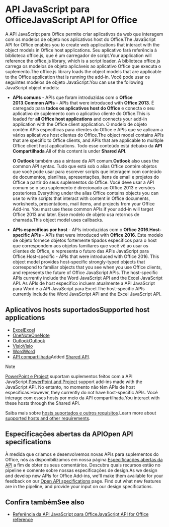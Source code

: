 # <a name="javascript-api-for-office"></a><span data-ttu-id="00d55-101">API JavaScript para Office</span><span class="sxs-lookup"><span data-stu-id="00d55-101">JavaScript API for Office</span></span>

<span data-ttu-id="00d55-102">A API JavaScript para Office permite criar aplicativos da web que interagem com os modelos de objeto nos aplicativos host do Office.</span><span class="sxs-lookup"><span data-stu-id="00d55-102">The JavaScript API for Office enables you to create web applications that interact with the object models in Office host applications.</span></span> <span data-ttu-id="00d55-103">Seu aplicativo fará referência à biblioteca office.js, que é um carregador de script.</span><span class="sxs-lookup"><span data-stu-id="00d55-103">Your application will reference the office.js library, which is a script loader.</span></span> <span data-ttu-id="00d55-104">A biblioteca office.js carrega os modelos de objeto aplicáveis ao aplicativo Office que executa o suplemento.</span><span class="sxs-lookup"><span data-stu-id="00d55-104">The office.js library loads the object models that are applicable to the Office application that is running the add-in.</span></span> <span data-ttu-id="00d55-105">Você pode usar os seguintes modelos de objeto JavaScript:</span><span class="sxs-lookup"><span data-stu-id="00d55-105">You can use the following JavaScript object models:</span></span>

- <span data-ttu-id="00d55-106">**APIs comuns** - APIs que foram introduzidas com o **Office 2013**.</span><span class="sxs-lookup"><span data-stu-id="00d55-106">**Common APIs** - APIs that were introduced with **Office 2013**.</span></span> <span data-ttu-id="00d55-107">É carregado para **todos os aplicativos host do Office** e conecta o seu aplicativo de suplemento com o aplicativo cliente do Office.</span><span class="sxs-lookup"><span data-stu-id="00d55-107">This is loaded for **all Office host applications** and connects your add-in application with the Office client application.</span></span> <span data-ttu-id="00d55-108">O modelo de objeto contém APIs específicas para clientes do Office e APIs que se aplicam a vários aplicativos host clientes do Office.</span><span class="sxs-lookup"><span data-stu-id="00d55-108">The object model contains APIs that are specific to Office clients, and APIs that are applicable to multiple Office client host applications.</span></span> <span data-ttu-id="00d55-109">Todo esse conteúdo está debaixo da **API Compartilhada**.</span><span class="sxs-lookup"><span data-stu-id="00d55-109">All of this content is under **Shared API**.</span></span> 

  <span data-ttu-id="00d55-110">**O Outlook** também usa a sintaxe da API comum.</span><span class="sxs-lookup"><span data-stu-id="00d55-110">**Outlook** also uses the common API syntax.</span></span> <span data-ttu-id="00d55-111">Tudo que está sob o alias Office contém objetos que você pode usar para escrever scripts que interagem com conteúdo de documentos, planilhas, apresentações, itens de email e projetos do Office a partir do seus suplementos do Office. Você deve usar a API comum se o seu suplemento é direcionado ao Office 2013 e versões posteriores.</span><span class="sxs-lookup"><span data-stu-id="00d55-111">Everything under the alias Office contains objects you can use to write scripts that interact with content in Office documents, worksheets, presentations, mail items, and projects from your Office Add-ins. You must use these common APIs if your add-in will target Office 2013 and later.</span></span> <span data-ttu-id="00d55-112">Esse modelo de objeto usa retornos de chamada.</span><span class="sxs-lookup"><span data-stu-id="00d55-112">This object model uses callbacks.</span></span>

- <span data-ttu-id="00d55-113">**APIs específicas por host** - APIs introduzidas com o **Office 2016**.</span><span class="sxs-lookup"><span data-stu-id="00d55-113">**Host-specific APIs** - APIs that were introduced with **Office 2016**.</span></span> <span data-ttu-id="00d55-114">Este modelo de objeto fornece objetos fortemente tipados específicos para o host que correspondem aos objetos familiares que você vê ao usar os clientes do Office, e representa o futuro das APIs JavaScript para Office.</span><span class="sxs-lookup"><span data-stu-id="00d55-114">Host-specific - APIs that were introduced with Office 2016. This object model provides host-specific strongly-typed objects that correspond to familiar objects that you see when you use Office clients, and represents the future of Office JavaScript APIs. The host-specific APIs currently include the Word JavaScript API and the Excel JavaScript API.</span></span> <span data-ttu-id="00d55-115">As APIs de host específico incluem atualmente a API JavaScript para Word e a API JavaScript para Excel.</span><span class="sxs-lookup"><span data-stu-id="00d55-115">The host-specific APIs currently include the Word JavaScript API and the Excel JavaScript API.</span></span>

## <a name="supported-host-applications"></a><span data-ttu-id="00d55-116">Aplicativos hosts suportados</span><span class="sxs-lookup"><span data-stu-id="00d55-116">Supported host applications</span></span>

- [<span data-ttu-id="00d55-117">Excel</span><span class="sxs-lookup"><span data-stu-id="00d55-117">Excel</span></span>](overview/excel-add-ins-reference-overview.md)
- [<span data-ttu-id="00d55-118">OneNote</span><span class="sxs-lookup"><span data-stu-id="00d55-118">OneNote</span></span>](overview/onenote-add-ins-javascript-reference.md)
- [<span data-ttu-id="00d55-119">Outlook</span><span class="sxs-lookup"><span data-stu-id="00d55-119">Outlook</span></span>](requirement-sets/outlook-api-requirement-sets.md)
- [<span data-ttu-id="00d55-120">Visio</span><span class="sxs-lookup"><span data-stu-id="00d55-120">Visio</span></span>](overview/visio-javascript-reference-overview.md)
- [<span data-ttu-id="00d55-121">Word</span><span class="sxs-lookup"><span data-stu-id="00d55-121">Word</span></span>](overview/word-add-ins-reference-overview.md)
- <span data-ttu-id="00d55-122">[API compartilhada](requirement-sets/office-add-in-requirement-sets.md)</span><span class="sxs-lookup"><span data-stu-id="00d55-122">Added [Shared API](requirement-sets/office-add-in-requirement-sets.md).</span></span>

> [!NOTE] 
> <span data-ttu-id="00d55-123">[PowerPoint e Project](requirement-sets/powerpoint-and-project-note.md) suportam suplementos feitos com a API JavaScript.</span><span class="sxs-lookup"><span data-stu-id="00d55-123">[PowerPoint and Project](requirement-sets/powerpoint-and-project-note.md) support add-ins made with the JavaScript API.</span></span> <span data-ttu-id="00d55-124">No entanto, no momento não têm APIs de host específicas.</span><span class="sxs-lookup"><span data-stu-id="00d55-124">However, they currently do not have host-specific APIs.</span></span> <span data-ttu-id="00d55-125">Você interage com esses hosts por meio da API compartilhada.</span><span class="sxs-lookup"><span data-stu-id="00d55-125">You interact with these hosts through the Shared API.</span></span>

<span data-ttu-id="00d55-126">Saiba mais sobre [hosts suportados e outros requisitos](https://docs.microsoft.com/office/dev/add-ins/concepts/requirements-for-running-office-add-ins).</span><span class="sxs-lookup"><span data-stu-id="00d55-126">Learn more about [supported hosts and other requirements](https://docs.microsoft.com/office/dev/add-ins/concepts/requirements-for-running-office-add-ins).</span></span>

## <a name="open-api-specifications"></a><span data-ttu-id="00d55-127">Especificações abertas da API</span><span class="sxs-lookup"><span data-stu-id="00d55-127">Open API specifications</span></span>

<span data-ttu-id="00d55-p106">À medida que criamos e desenvolvemos novas APIs para suplementos do Office, nós as disponibilizamos em nossa página [Especificações abertas da API](openspec.md) a fim de obter os seus comentários. Descubra quais recursos estão no pipeline e comente sobre nossas especificações de design.</span><span class="sxs-lookup"><span data-stu-id="00d55-p106">As we design and develop new APIs for Office Add-ins, we'll make them available for your feedback on our [Open API specifications](openspec.md) page. Find out what new features are in the pipeline, and provide your input on our design specifications.</span></span>

## <a name="see-also"></a><span data-ttu-id="00d55-130">Confira também</span><span class="sxs-lookup"><span data-stu-id="00d55-130">See also</span></span>

- [<span data-ttu-id="00d55-131">Referência da API JavaScript para Office</span><span class="sxs-lookup"><span data-stu-id="00d55-131">JavaScript API for Office reference</span></span>](https://docs.microsoft.com/javascript/api/overview/office?view=office-js)